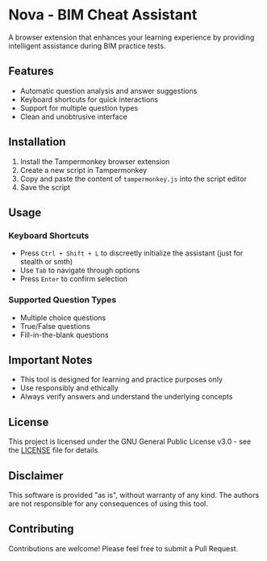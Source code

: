 # Nova - BIM Cheat Assistant

A browser extension that enhances your learning experience by providing intelligent assistance during BIM practice tests.

## Features

- Automatic question analysis and answer suggestions
- Keyboard shortcuts for quick interactions
- Support for multiple question types
- Clean and unobtrusive interface

## Installation

1. Install the Tampermonkey browser extension
2. Create a new script in Tampermonkey
3. Copy and paste the content of `tampermonkey.js` into the script editor
4. Save the script

## Usage

### Keyboard Shortcuts

- Press `Ctrl + Shift + L` to discreetly initialize the assistant (just for stealth or smth)
- Use `Tab` to navigate through options
- Press `Enter` to confirm selection

### Supported Question Types

- Multiple choice questions
- True/False questions
- Fill-in-the-blank questions

## Important Notes

- This tool is designed for learning and practice purposes only
- Use responsibly and ethically
- Always verify answers and understand the underlying concepts

## License

This project is licensed under the GNU General Public License v3.0 - see the [LICENSE](LICENSE) file for details.

## Disclaimer

This software is provided "as is", without warranty of any kind. The authors are not responsible for any consequences of using this tool.

## Contributing

Contributions are welcome! Please feel free to submit a Pull Request.